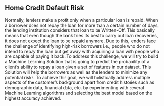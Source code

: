 ## Home Credit Default Risk

<p>Normally, lenders make a profit only when a particular loan is repaid. When a borrower does not repay the loan for more than a certain number of days, the lending institution considers that loan to be Written-Off. This basically means that even though the bank tries its best to carry out loan recoveries, it does not expect the loan to be repaid anymore. Due to this, lenders face the challenge of identifying high-risk borrowers i.e., people who do not intend to repay the loan but get away with acquiring a loan with people who are capable of paying it back. 
To address this challenge, we will try to build a Machine Learning Solution that is going to predict the probability of a client’s ability to repay a loan given a set of features in our dataset. This Solution will help the borrowers as well as the lenders to minimize any potential risks. 
To achieve this goal, we will holistically address multiple aspects of the customer’s background apart from credit histories such as demographic data, financial data, etc. by experimenting with several Machine Learning algorithms and selecting the best model based on the highest accuracy achieved.</p>
